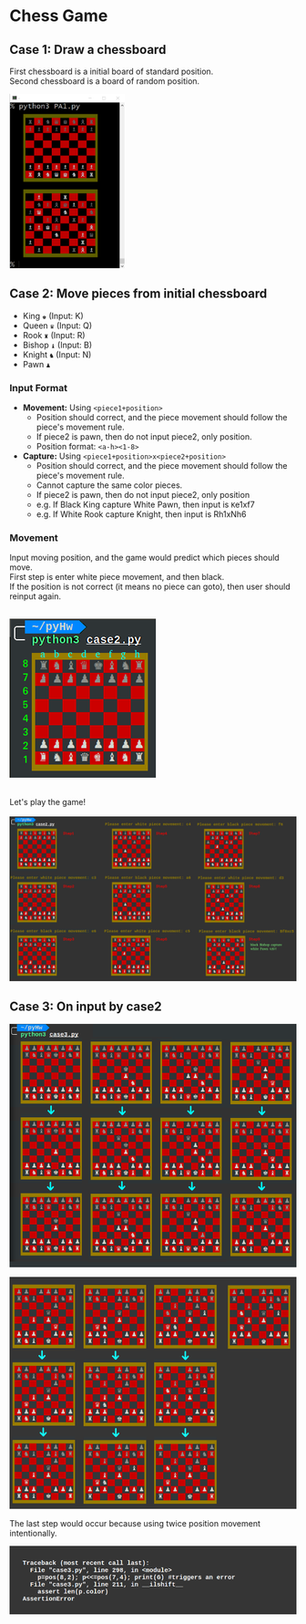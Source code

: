 # Chess Game

## Case 1: Draw a chessboard

First chessboard is a initial board of standard position. <br>
Second chessboard is a board of random position. <br>

<img src="case1.png" width=40%> <br>

## Case 2: Move pieces from initial chessboard
* King 		`♚` (Input: K)
* Queen		`♛` (Input: Q)
* Rook		`♜` (Input: R)
* Bishop 	`♝` (Input: B)
* Knight 	`♞` (Input: N)
* Pawn   	`♟`

### Input Format
* **Movement:** Using `<piece1+position>`
	* Position should correct, and the piece movement should follow the piece's movement rule.
	* If piece2 is pawn, then do not input piece2, only position.
	* Position format: `<a-h><1-8>`
* **Capture:** Using `<piece1+position>x<piece2+position>`
	* Position should correct, and the piece movement should follow the piece's movement rule.
	* Cannot capture the same color pieces.
	* If piece2 is pawn, then do not input piece2, only position
	* e.g. If Black King capture White Pawn, then input is `K`e1xf7
	* e.g. If White Rook capture Knight, then input is Rh1xNh6 


### Movement
Input moving position, and the game would predict which pieces should move. <br>
First step is enter white piece movement, and then black. <br>
If the position is not correct (it means no piece can goto), then user should reinput again. <br>
<br>

<img src="case2_img.png"> <br>

<br>
Let's play the game! <br>
<br>
<img src="case2_step.png"> <br>

## Case 3: On input by case2

<img src="case3_1.png"> <br>

<img src="case3_2.png"> <br>

The last step would occur because using twice position movement intentionally. <br>

<img src="case3_3.png"> <br>
